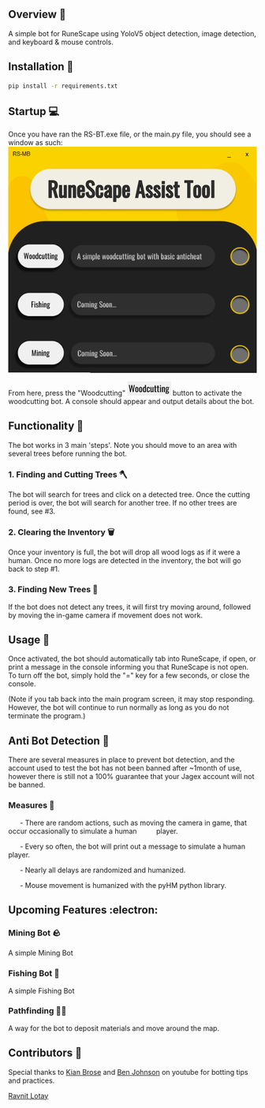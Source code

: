 ## Overview :crystal_ball:
A simple bot for RuneScape using YoloV5 object detection, image detection, and keyboard & mouse controls. 

## Installation :electric_plug:

```bash
pip install -r requirements.txt
```

## Startup :computer:

Once you have ran the RS-BT.exe file, or the main.py file, you should see a window as such:
![Main Window](images/program.PNG "Main Window")

From here, press the "Woodcutting" 
    ![WoodCutting](images/img2.png "Woodcutting") 
button to activate the woodcutting bot. A console should appear and output details about the bot.

## Functionality :scroll:
The bot works in 3 main 'steps'. Note you should move to an area with several trees before running the bot.
### 1. Finding and Cutting Trees 🪓
The bot will search for trees and click on a detected tree. Once the cutting period is over, the bot will search for another tree. If no other trees are found, see #3.
### 2. Clearing the Inventory :wastebasket:
Once your inventory is full, the bot will drop all wood logs as if it were a human. Once no more logs are detected in the inventory, the bot will go back to step #1.
### 3. Finding New Trees :eyes:
If the bot does not detect any trees, it will first try moving around, followed by moving the in-game camera if movement does not work.
## Usage :book:
    
Once activated, the bot should automatically tab into RuneScape, if open, or print a message in the console informing you that RuneScape is not open. To turn off the bot, simply hold the "=" key for a few seconds, or close the console.

(Note if you tab back into the main program screen, it may stop responding. However, the bot will continue to run normally as long as you do not terminate the program.)

## Anti Bot Detection :robot:
There are several measures in place to prevent bot detection, and the account used to test the bot has not been banned after ~1month of use, however there is still not a 100% guarantee that your Jagex account will not be banned.

### Measures :page_facing_up:
&nbsp;&nbsp;&nbsp;&nbsp;&nbsp;&nbsp;- There are random actions, such as moving the camera in game, that occur occasionally to simulate a human &nbsp;&nbsp;&nbsp;&nbsp;&nbsp;&nbsp;&nbsp;&nbsp; player.
 
&nbsp;&nbsp;&nbsp;&nbsp;&nbsp;&nbsp;- Every so often, the bot will print out a message to simulate a human player.

&nbsp;&nbsp;&nbsp;&nbsp;&nbsp;&nbsp;- Nearly all delays are randomized and humanized.

&nbsp;&nbsp;&nbsp;&nbsp;&nbsp;&nbsp;- Mouse movement is humanized with the pyHM python library.

## Upcoming Features :electron:

### Mining Bot :rock:
A simple Mining Bot
### Fishing Bot :fishing_pole_and_fish:
A simple Fishing Bot
### Pathfinding :running_man:
A way for the bot to deposit materials and move around the map.

## Contributors :busts_in_silhouette:
Special thanks to [Kian Brose](https://www.youtube.com/channel/UC1AgWV7PLk_uVDkh35VVf9w) and [Ben Johnson](https://www.youtube.com/channel/UCD8vb6Bi7_K_78nItq5YITA) on youtube for botting tips and practices.

[Ravnit Lotay](https://github.com/Ravnit202)

